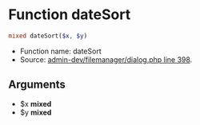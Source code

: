 Function dateSort
===========================





```php
mixed dateSort($x, $y)
```

* Function name: dateSort
* Source: [admin-dev/filemanager/dialog.php line 398](https://github.com/PrestaShop/PrestaShop/blob/1.6.0.6/admin-dev/filemanager/dialog.php#L398).

Arguments
---------

* $x **mixed**
* $y **mixed**

